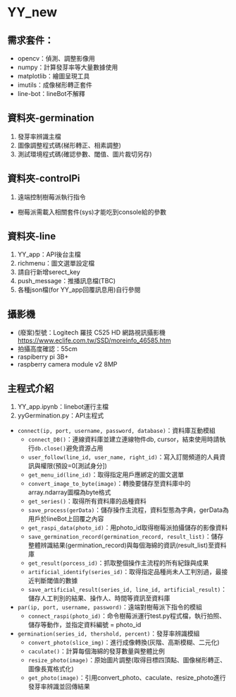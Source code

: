 # YY_new
## 需求套件：
- opencv：偵測、調整影像用
- numpy：計算發芽率等大量數據使用
- matplotlib：繪圖呈現工具
- imutils：成像梯形轉正套件
- line-bot：lineBot不解釋

## 資料夾-germination
1. 發芽率辨識主檔
2. 圖像調整程式碼(梯形轉正、相素調整)
3. 測試環境程式碼(確認參數、閾值、圖片裁切另存)

## 資料夾-controlPi
1. 遠端控制樹莓派執行指令
  - 樹莓派需載入相關套件(sys)才能吃到console給的參數

## 資料夾-line
1. YY_app：API後台主檔
2. richmenu：圖文選單設定檔
3. 請自行新增serect_key
4. push_message：推播訊息檔(TBC)
5. 各種json檔(for YY_app回覆訊息用)自行參閱

## 攝影機
- (廢案)型號：Logitech 羅技 C525 HD 網路視訊攝影機 https://www.eclife.com.tw/SSD/moreinfo_46585.htm
- 拍攝高度確認：55cm
- raspiberry pi 3B+
- raspberry camera module v2 8MP


## 主程式介紹
1. YY_app.ipynb：linebot運行主檔
2. yyGermination.py：API主程式
  - ```connect(ip, port, username, password, database)```：資料庫互動模組
    * ```connect_DB()```：連線資料庫並建立連線物件db, cursor，結束使用時請執行```db.close()```避免資源占用
    * ```user_follow(line_id, user_name, right_id)```：寫入訂閱頻道的人員資訊與權限(預設=0[測試身分])
    * ```get_menu_id(line_id)```：取得指定用戶應綁定的圖文選單
    * ```convert_image_to_byte(image)```：轉換要儲存至資料庫中的array.ndarray圖檔為byte格式
    * ```get_series()```：取得所有資料庫的品種資料
    * ```save_process(gerData)```：儲存操作主流程，資料型態為字典，gerData為用戶於lineBot上回覆之內容
    * ```get_raspi_data(photo_id)```：用photo_id取得樹莓派拍攝儲存的影像資料
    * ```save_germination_record(germination_record, result_list)```：儲存整體辨識結果(germination_record)與每個海綿的資訊(result_list)至資料庫
    * ```get_result(porcess_id)```：抓取整個操作主流程的所有紀錄與成果
    * ```artificial_identify(series_id)```：取得指定品種尚未人工判別過，最接近判斷閾值的數據
    * ```save_artificial_result(series_id, line_id, artificial_result)```：儲存人工判別的結果、操作人、時間等資訊至資料庫
  - ```par(ip, port, username, password)```：遠端對樹莓派下指令的模組
    * ```connect_raspi(photo_id)```：命令樹莓派運行test.py程式檔，執行拍照、儲存等動作，並指定資料編號 = photo_id
  - ```germination(series_id, thershold, percent)```：發芽率辨識模組
    * ```convert_photo(slice_img)```：進行成像轉換(灰階、高斯模糊、二元化)
    * ```caculate()```：計算每個海綿的發芽數量與整體比例
    * ```resize_photo(image)```：原始圖片調整(取得目標四頂點、圖像梯形轉正、圖像長寬格式化)
    * ```get_photo(image)```：引用convert_photo、caculate、resize_photo進行發芽率辨識並回傳結果
